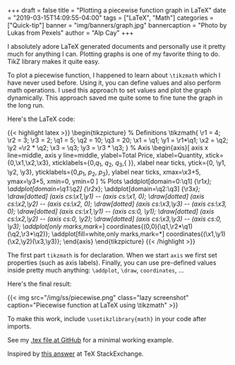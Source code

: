 +++
draft = false
title = "Plotting a piecewise function graph in LaTeX"
date = "2019-03-15T14:09:55-04:00"
tags = ["LaTeX", "Math"]
categories = ["Quick-tip"]
banner = "img/banners/graph.jpg"
bannercaption = "Photo by Lukas from Pexels"
author = "Alp Cay"
+++

I absolutely adore LaTeX generated documents and personally use it pretty much for anything I can.
Plotting graphs is one of my favorite thing to do.
TikZ library makes it quite easy.

To plot a piecewise function, I happened to learn about `\tikzmath` which I have never used before.
Using it, you can define values and also perform math operations.
I used this approach to set values and plot the graph dynamically.
This approach saved me quite some to fine tune the graph in the long run.

Here's the LaTeX code:

{{< highlight latex >}}
\begin{tikzpicture}
% Definitions
\tikzmath{
\r1 = 4;
\r2 = 3;
\r3 = 2;
\q1 = 5;
\q2 = 10;
\q3 = 20;
\x1 = \q1; \y1 = \r1*\q1;
\x2 = \q2; \y2 =\r2 * \q2;
\x3 = \q3; \y3 = \r3 * \q3;
 } 
% Axis
\begin{axis}[
axis x line=middle,
axis y line=middle,
ylabel=Total Price,
xlabel=Quantity,
xtick={0,\x1,\x2,\x3},
xticklabels={0,$q_1$, $q_2$, $q_3$,{ }},
xlabel near ticks,
ytick={0, \y1, \y2, \y3},
yticklabels={0,$p_1$, $p_2$, $p_3$},
ylabel near ticks,
xmax=\x3+5,
ymax=\y3+5,
xmin=0,
ymin=0
]
% Plots
\addplot[domain=0:\q1] {\r1*x};
\addplot[domain=\q1:\q2] {\r2*x};
\addplot[domain=\q2:\q3] {\r3*x};
\draw[dotted] (axis cs:\x1,\y1) -- (axis cs:\x1, 0);
\draw[dotted] (axis cs:\x2,\y2) -- (axis cs:\x2, 0);
\draw[dotted] (axis cs:\x3,\y3) -- (axis cs:\x3, 0);
\draw[dotted] (axis cs:\x1,\y1) -- (axis cs:0, \y1);
\draw[dotted] (axis cs:\x2,\y2) -- (axis cs:0, \y2);
\draw[dotted] (axis cs:\x3,\y3) -- (axis cs:0, \y3);
\addplot[only marks,mark=*] coordinates{(0,0)(\q1,\r2*\q1)(\q2,\r3*\q2)};
\addplot[fill=white,only marks,mark=*] coordinates{(\x1,\y1)(\x2,\y2)(\x3,\y3)};
\end{axis}
\end{tikzpicture}
{{< /highlight >}}

The first part `tikzmath` is for declaration.
When we start `axis` we first set properties (such as axis labels).
Finally, you can use pre-defined values inside pretty much anything: `\addplot`, `\draw`, `coordinates`, ...

Here's the final result:

{{< img src="/img/ss/piecewise.png" class="lazy screenshot" caption="Piecewise function at LaTeX using \tikzmath" >}}

To make this work, include `\usetikzlibrary{math}` in your code after imports.

See my [.tex file at GitHub](https://github.com/alpscode/notebooks/blob/master/piecewise-function/piecewise.tex) for a minimal working example.

Inspired by [this answer](https://tex.stackexchange.com/a/76438/56459) at TeX StackExchange.
